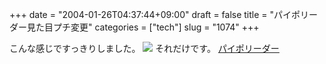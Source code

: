 +++
date = "2004-01-26T04:37:44+09:00"
draft = false
title = "パイポリーダー見た目プチ変更"
categories = ["tech"]
slug = "1074"
+++

こんな感じですっきりしました。
<img src="http://paipo.cc/common/img/up.gif">
それだけです。
<a href="http://paipo.cc" target="_blank">パイポリーダー</a>
